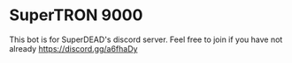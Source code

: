 # SuperTRON 9000

This bot is for SuperDEAD's discord server. Feel free to join if you have not already https://discord.gg/a6fhaDy
